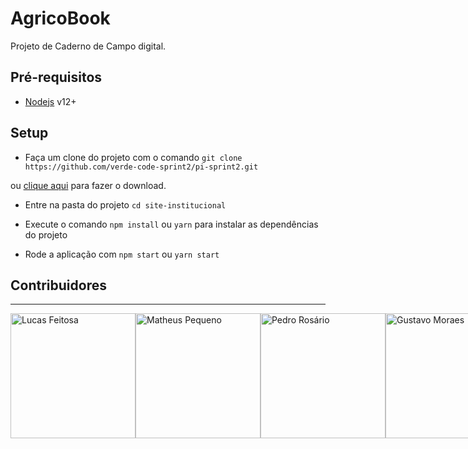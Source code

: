 # AgricoBook
Projeto de Caderno de Campo digital.

## Pré-requisitos

- [Nodejs](https://nodejs.org/pt-br/) v12+

## Setup


- Faça um clone do projeto com o comando
```git clone https://github.com/verde-code-sprint2/pi-sprint2.git```

ou [clique aqui](https://github.com/verde-code-sprint2/pi-sprint2/archive/refs/heads/main.zip) para fazer o download.

- Entre na pasta do projeto ```cd site-institucional```

- Execute o comando ```npm install``` ou ```yarn``` para instalar as dependências do projeto

- Rode a aplicação com ```npm start``` ou ```yarn start```


## Contribuidores 
___
<div style="display:flex;">
<img src="https://github.com/LucasTI79.png" width="200px" height="200" title="Lucas Feitosa">
<img src="./assets/pequeno.jpeg" width="200" height="200px" title="Matheus Pequeno">
<img src="./assets/rosario.jpg" width="200" height="200px" title="Pedro Rosário">
<img src="./assets/gustavo.jpg" width="200px" height="200" title="Gustavo Moraes">
<img src="./assets/souza.jpeg" width="200px" height="200" title="Matheus Souza">
</div>